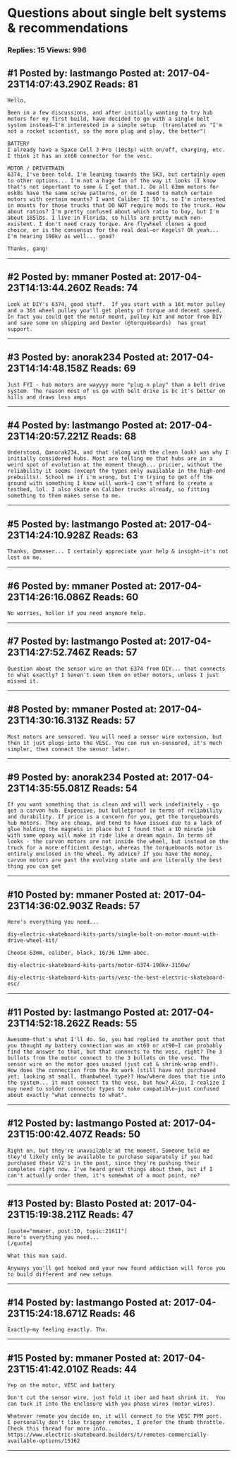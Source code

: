 # Questions about single belt systems &amp; recommendations

### Replies: 15 Views: 996

## \#1 Posted by: lastmango Posted at: 2017-04-23T14:07:43.290Z Reads: 81

```
Hello,

Been in a few discussions, and after initially wanting to try hub motors for my first build, have decided to go with a single belt system instead—I'm interested in a simple setup  (translated as "I'm not a rocket scientist, so the more plug and play, the better")

BATTERY
I already have a Space Cell 3 Pro (10s3p) with on/off, charging, etc. I think it has an xt60 connector for the vesc.

MOTOR / DRIVETRAIN
6374, I've been told. I'm leaning towards the SK3, but certainly open to other options... I'm not a huge fan of the way it looks (I know that's not important to some & I get that.). Do all 63mm motors for esk8s have the same screw patterns, or do I need to match certain motors with certain mounts? I want Caliber II 50's, so I'm interested in mounts for those trucks that DO NOT require mods to the truck. How about ratios? I'm pretty confused about which ratio to buy, but I'm about 185lbs. I live in Florida, so hills are pretty much non-existent. I don't need crazy torque. Are flywheel clones a good choice, or is the consensus for the real deal—or Kegels? Oh yeah... I'm hearing 190kv as well... good?

Thanks, gang!
```

---
## \#2 Posted by: mmaner Posted at: 2017-04-23T14:13:44.260Z Reads: 74

```
Look at DIY's 6374, good stuff.  If you start with a 16t motor pulley and a 36t wheel pulley you'll get plenty of torque and decent speed.  In fact you could get the motor mount, pulley kit and motor from DIY and save some on shipping and Dexter (@torqueboards)  has great support.
```

---
## \#3 Posted by: anorak234 Posted at: 2017-04-23T14:14:48.158Z Reads: 69

```
Just FYI - hub motors are wayyyy more "plug n play" than a belt drive system. The reason most of us go with belt drive is bc it's better on hills and draws less amps
```

---
## \#4 Posted by: lastmango Posted at: 2017-04-23T14:20:57.221Z Reads: 68

```
Understood, @anorak234, and that (along with the clean look) was why I initially considered hubs. Most are telling me that hubs are in a weird spot of evolution at the moment though... pricier, without the reliability it seems (except the types only available in the high-end prebuilts). School me if i'm wrong, but I'm trying to get off the ground with something I know will work—I can't afford to create a testbed, lol. I also skate on Caliber trucks already, so fitting something to them makes sense to me.
```

---
## \#5 Posted by: lastmango Posted at: 2017-04-23T14:24:10.928Z Reads: 63

```
Thanks, @mmaner... I certainly appreciate your help & insight—it's not lost on me.
```

---
## \#6 Posted by: mmaner Posted at: 2017-04-23T14:26:16.086Z Reads: 60

```
No worries, holler if you need anymore help.
```

---
## \#7 Posted by: lastmango Posted at: 2017-04-23T14:27:52.746Z Reads: 57

```
Question about the sensor wire on that 6374 from DIY... that connects to what exactly? I haven't seen them on other motors, unless I just missed it.
```

---
## \#8 Posted by: mmaner Posted at: 2017-04-23T14:30:16.313Z Reads: 57

```
Most motors are sensored. You will need a sensor wire extension, but then it just plugs into the VESC. You can run un-sensored, it's much simpler, then connect the sensor later.
```

---
## \#9 Posted by: anorak234 Posted at: 2017-04-23T14:35:55.081Z Reads: 54

```
If you want something that is clean and will work indefinitely - go get a carvon hub. Expensive, but bulletproof in terms of reliability and durability. If price is a concern for you, get the torqueboards hub motors. They are cheap, and tend to have issues due to a lack of glue holding the magnets in place but I found that a 10 minute job with some epoxy will make it ride like a dream again. In terms of looks - the carvon motors are not inside the wheel, but instead on the truck for a more efficient design, whereas the torqueboards motor is entirely enclosed in the wheel. My advice? If you have the money, carvon motors are past the evolving state and are literally the best thing you can get
```

---
## \#10 Posted by: mmaner Posted at: 2017-04-23T14:36:02.903Z Reads: 57

```
Here's everything you need...

diy-electric-skateboard-kits-parts/single-bolt-on-motor-mount-with-drive-wheel-kit/

Choose 63mm, caliber, black, 16/36 12mm abec.

diy-electric-skateboard-kits-parts/motor-6374-190kv-3150w/

diy-electric-skateboard-kits-parts/vesc-the-best-electric-skateboard-esc/
```

---
## \#11 Posted by: lastmango Posted at: 2017-04-23T14:52:18.262Z Reads: 55

```
Awesome—that's what I'll do. So, you had replied to another post that you thought my battery connection was an xt60 or xt90—I can probably find the answer to that, but that connects to the vesc, right? The 3 bullets from the motor connect to the 3 bullets on the vesc. The sensor wire on the motor goes unused (just cut & shrink-wrap end?). How does the connection from the Rx work (still have not purchased yet; looking at small, thumbwheel type)? How/where does that tie into the system... it must connect to the vesc, but how? Also, I realize I may need to solder connector types to make compatible—just confused about exactly "what connects to what".
```

---
## \#12 Posted by: lastmango Posted at: 2017-04-23T15:00:42.407Z Reads: 50

```
Right on, but they're unavailable at the moment. Someone told me they'd likely only be available to purchase separately if you had purchased their V2's in the past, since they're pushing their completes right now. I've heard great things about them, but if I can't actually order them, it's somewhat of a moot point, no?
```

---
## \#13 Posted by: Blasto Posted at: 2017-04-23T15:19:38.211Z Reads: 47

```
[quote="mmaner, post:10, topic:21611"]
Here's everything you need...
[/quote]

What this man said.

Anyways you'll get hooked and your new found addiction will force you to build different and new setups
```

---
## \#14 Posted by: lastmango Posted at: 2017-04-23T15:24:18.671Z Reads: 46

```
Exactly—my feeling exactly. Thx.
```

---
## \#15 Posted by: mmaner Posted at: 2017-04-23T15:41:42.010Z Reads: 44

```
Yep on the motor, VESC and battery  

Don't cut the sensor wire, just fold it iber and heat shrink it.  You can tuck it into the enclosure with you phase wires (motor wires). 

Whatever remote you decide on, it will connect to the VESC PPM port.  I personally don't like trigger remotes, I prefer the thumb throttle.  Check this thread for more info..
https://www.electric-skateboard.builders/t/remotes-commercially-available-options/15162
```

---
